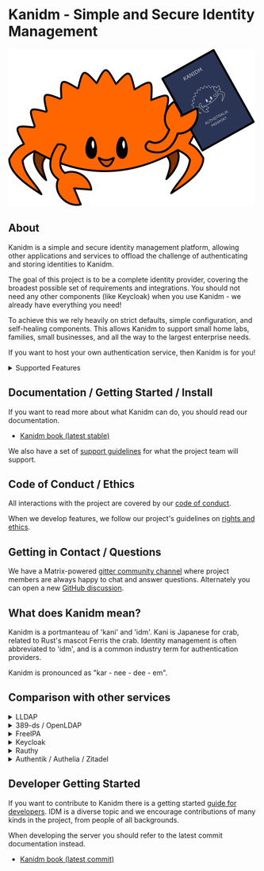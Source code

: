 # Kanidm - Simple and Secure Identity Management

![Kanidm Logo](artwork/logo-small.png)

## About

Kanidm is a simple and secure identity management platform, allowing other applications and services to offload the
challenge of authenticating and storing identities to Kanidm.

The goal of this project is to be a complete identity provider, covering the broadest possible set of requirements and
integrations. You should not need any other components (like Keycloak) when you use Kanidm - we already have everything
you need!

To achieve this we rely heavily on strict defaults, simple configuration, and self-healing components. This allows
Kanidm to support small home labs, families, small businesses, and all the way to the largest enterprise needs.

If you want to host your own authentication service, then Kanidm is for you!

<details>
  <summary>Supported Features</summary>

Kanidm supports:

- Passkeys (WebAuthn) for secure cryptographic authentication
- Attested passkeys for high security environments
- OAuth2/OIDC authentication provider for web SSO
- Application Portal allowing easy access to linked applications
- Linux/Unix integration with TPM protected offline authentication
- SSH key distribution to Linux/Unix systems
- RADIUS for network and VPN authentication
- Read-only LDAPs gateway for Legacy Systems
- Complete CLI tooling for Administration
- Two node high availability using database replication
- A WebUI for user self-service

</details>

## Documentation / Getting Started / Install

If you want to read more about what Kanidm can do, you should read our documentation.

- [Kanidm book (latest stable)](https://kanidm.github.io/kanidm/stable/)

We also have a set of [support guidelines](https://github.com/kanidm/kanidm/blob/master/book/src/support.md) for what
the project team will support.

## Code of Conduct / Ethics

All interactions with the project are covered by our [code of conduct].

When we develop features, we follow our project's guidelines on [rights and ethics].

[code of conduct]: https://github.com/kanidm/kanidm/blob/master/CODE_OF_CONDUCT.md
[rights and ethics]: https://github.com/kanidm/kanidm/blob/master/book/src/developers/developer_ethics.md

## Getting in Contact / Questions

We have a Matrix-powered [gitter community channel] where project members are always happy to chat and answer questions.
Alternately you can open a new [GitHub discussion].

[gitter community channel]: https://app.gitter.im/#/room/#kanidm_community:gitter.im
[github discussion]: https://github.com/kanidm/kanidm/discussions

## What does Kanidm mean?

Kanidm is a portmanteau of 'kani' and 'idm'. Kani is Japanese for crab, related to Rust's mascot Ferris the crab.
Identity management is often abbreviated to 'idm', and is a common industry term for authentication providers.

Kanidm is pronounced as "kar - nee - dee - em".

## Comparison with other services

<details>
  <summary>LLDAP</summary>

[LLDAP](https://github.com/nitnelave/lldap) is a similar project aiming for a small and easy to administer LDAP server
with a web administration portal. Both projects use the [Kanidm LDAP bindings](https://github.com/kanidm/ldap3), and
have many similar ideas.

The primary benefit of Kanidm over LLDAP is that Kanidm offers a broader set of "built-in" features like OAuth2 and
OIDC. To use these from LLDAP you need an external portal like Keycloak. However, that is also a strength of LLDAP is
that is offers "less" which may make it easier to administer and deploy for you.

While LLDAP offers a simple WebUI as the primary user management frontend, Kanidm currently only offers administration
functionality via its CLI. The Kanidm WebUI is tailored to user interactions.

If Kanidm is too complex for your needs, you should check out LLDAP as a smaller alternative. If you want a project
which has a broader feature set out of the box, then Kanidm will be a better fit.

</details>

<details><summary>389-ds / OpenLDAP</summary>
Both 389-ds and OpenLDAP are generic LDAP servers. This means they only provide LDAP and you need to
bring your own IDM components - you need your own OIDC portal, a WebUI for self-service, commandline
tools to administer and more.

If you need the highest levels of customisation possible from your LDAP deployment, then these are probably better
alternatives. If you want a service that is easy to set up and focused on IDM, then Kanidm is a better choice.

Kanidm was originally inspired by many elements of both 389-ds and OpenLDAP. Already Kanidm is as fast as (or faster
than) 389-ds for performance and scaling as a directory service while having a richer feature set.

</details>

<details>
  <summary>FreeIPA</summary>

FreeIPA is another identity management service for Linux/Unix, and ships a huge number of features from LDAP, Kerberos,
DNS, Certificate Authority, and more.

FreeIPA however is a complex system, with a huge amount of parts and configuration. This adds a lot of resource overhead
and difficulty for administration and upgrades.

Kanidm aims to have the features richness of FreeIPA, but without the resource and administration overheads. If you want
a complete IDM package, but in a lighter footprint and easier to manage, then Kanidm is probably for you. In testing
with 3000 users and 1500 groups, Kanidm is 3 times faster for search operations and 5 times faster for modification and
addition of entries (your results may differ however, but generally Kanidm is much faster than FreeIPA).

</details>

<details>
  <summary>Keycloak</summary>

Keycloak is an OIDC/OAuth2/SAML provider. It allows you to layer on WebAuthn to existing IDM systems. Keycloak can
operate as a stand-alone IDM but generally is a component attached to an existing LDAP server or similar.

Keycloak requires a significant amount of configuration and experience to deploy. It allows high levels of customisation
to every detail of its authentication work flows, which makes it harder to start with in many cases.

Kanidm does NOT require Keycloak to provide services such as OAuth2 and integrates many of the elements in a simpler and
correct way out of the box in comparison.

</details>

<details>
  <summary>Rauthy</summary>

Rauthy is a minimal OIDC provider. It supports WebAuthn just like Kanidm - they actually use our libraries for it!

Rauthy only provides support for OIDC and so is unable to support other use cases like RADIUS and unix authentication.

If you need a minimal OIDC only provider, Rauthy is an excellent choice. If you need more features then Kanidm will
support those.

</details>

<details>
  <summary>Authentik / Authelia / Zitadel</summary>

Authentik is an IDM provider written in Python and, Authelia and Zitadel are written in Go. all similar to Kanidm in the
features it offers but notably all have weaker support for UNIX authentication and do not support the same level of
authentication policy as Kanidm. Notably, all are missing WebAuthn Attestation.

All three use an external SQL server such as PostgreSQL. This can create a potential single source of failure and
performance limitation compared to Kanidm which opted to write our own high performance database and replication system
instead based on our experience with enterprise LDAP servers.

</details>

## Developer Getting Started

If you want to contribute to Kanidm there is a getting started [guide for developers]. IDM is a diverse topic and we
encourage contributions of many kinds in the project, from people of all backgrounds.

When developing the server you should refer to the latest commit documentation instead.

- [Kanidm book (latest commit)](https://kanidm.github.io/kanidm/master/)

[guide for developers]: https://kanidm.github.io/kanidm/master/developers/index.html
